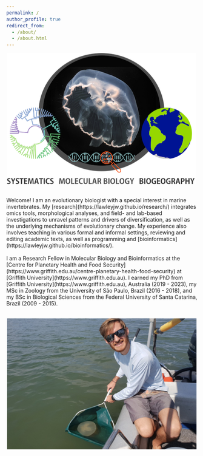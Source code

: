 ```yaml
---
permalink: /
author_profile: true
redirect_from: 
  - /about/
  - /about.html
---
```


<p align="center">
  <img width="500" height="345" src="/images/site-banner.png">
</p>
<br/>
Welcome! I am an evolutionary biologist with a special interest in marine invertebrates. My [research](https://lawleyjw.github.io/research/) integrates omics tools, morphological analyses, and field- and lab-based investigations to unravel patterns and drivers of diversification, as well as the underlying mechanisms of evolutionary change. My experience also involves teaching in various formal and informal settings, reviewing and editing academic texts, as well as programming and [bioinformatics](https://lawleyjw.github.io/bioinformatics/).
<br/>
<br/>
I am a Research Fellow in Molecular Biology and Bioinformatics at the [Centre for Planetary Health and Food Security](https://www.griffith.edu.au/centre-planetary-health-food-security) at [Griffith University](https://www.griffith.edu.au). I earned my PhD from [Griffith University](https://www.griffith.edu.au), Australia (2019 - 2023), my MSc in Zoology from the University of São Paulo, Brazil (2016 - 2018), and my BSc in Biological Sciences from the Federal University of Santa Catarina, Brazil (2009 - 2015).
<br/>
<br/>
<p align="center">
  <img width="500" height="345" src="/images/Jellies-JonLawley.jpg">
</p>

